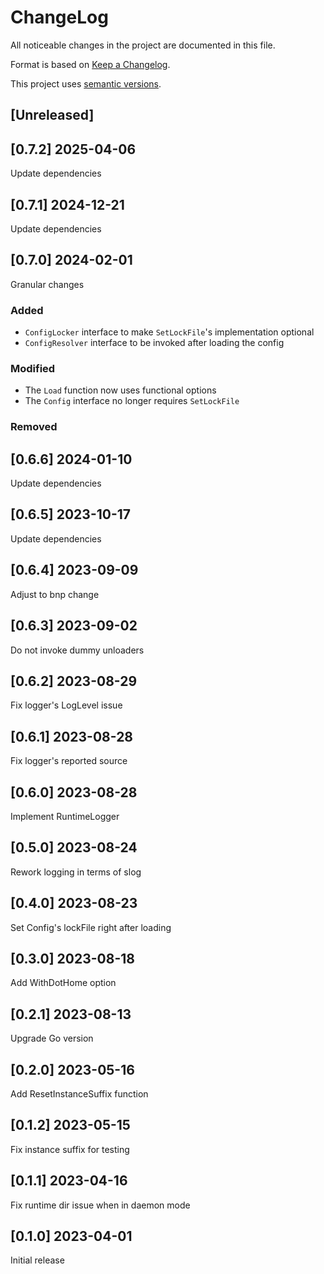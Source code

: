 ChangeLog
=========

All noticeable changes in the project  are documented in this file.

Format is based on [Keep a Changelog](https://keepachangelog.com/en/1.0.0/).

This project uses [semantic versions](https://semver.org/spec/v2.0.0.html).

## [Unreleased]

## [0.7.2] 2025-04-06

Update dependencies

## [0.7.1] 2024-12-21

Update dependencies

## [0.7.0] 2024-02-01

Granular changes

### Added

* `ConfigLocker` interface to make `SetLockFile`'s implementation optional
* `ConfigResolver` interface to be invoked after loading the config

### Modified

* The `Load` function now uses functional options
* The `Config` interface no longer requires `SetLockFile`

### Removed

## [0.6.6] 2024-01-10

Update dependencies

## [0.6.5] 2023-10-17

Update dependencies

## [0.6.4] 2023-09-09

Adjust to bnp change

## [0.6.3] 2023-09-02

Do not invoke dummy unloaders

## [0.6.2] 2023-08-29

Fix logger's LogLevel issue

## [0.6.1] 2023-08-28

Fix logger's reported source

## [0.6.0] 2023-08-28

Implement RuntimeLogger

## [0.5.0] 2023-08-24

Rework logging in terms of slog

## [0.4.0] 2023-08-23

Set Config's lockFile right after loading

## [0.3.0] 2023-08-18

Add WithDotHome option

## [0.2.1] 2023-08-13

Upgrade Go version

## [0.2.0] 2023-05-16

Add ResetInstanceSuffix function

## [0.1.2] 2023-05-15

 Fix instance suffix for testing

## [0.1.1] 2023-04-16

 Fix runtime dir issue when in daemon mode

## [0.1.0] 2023-04-01

Initial release
